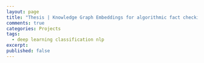 ```yaml
---
layout: page
title: "Thesis | Knowledge Graph Embeddings for algorithmic fact checking"
comments: true
categories: Projects
tags:
  - deep learning classification nlp
excerpt:
published: false
---
```

